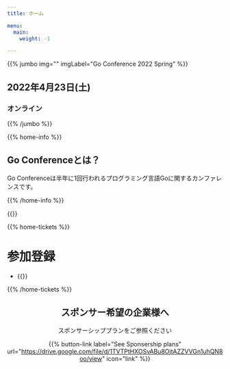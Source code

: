 ```yaml
---
title: ホーム

menu:
  main:
    weight: -1

---
```


{{% jumbo img="" imgLabel="Go Conference 2022 Spring" %}}

## 2022年4月23日(土) 
### オンライン

<!--connpassへのリンクを貼る
<a class="btn primary" href="https://gocon.connpass.com/event/148602/" target="_blank"><svg class="icon icon-cfp"><use xlink:href="#ticket"></use></svg>カンファレンスチケット</a> <a class="btn primary" href="https://gocon.connpass.com/event/149447/" target="_blank"><svg class="icon icon-cfp"><use xlink:href="#ticket"></use></svg>懇親会チケット</a>
-->

{{% /jumbo %}}

{{% home-info %}}
## Go Conferenceとは？

Go Conferenceは半年に1回行われるプログラミング言語Goに関するカンファレンスです。

{{% /home-info %}}

<!-- ... -->
<!-- ... -->
<!-- ... -->

{{<cfp starts="2000-01-01"
       ends="2000-01-01"
       url="https://www.papercall.io/gocon-tokyo-2022-spring">}}

<!--
{{% home-speakers %}}
## スピーカー

{{< button-link label="See all speakers"
                url="./speakers"
                icon="right" >}}

{{% button-link label="Ask the speakers"
url="https://app.sli.do/event/xchxcoal/"
icon="right" %}}

{{% /home-speakers %}}
-->

{{% home-tickets %}}
# 参加登録

<ul>
<li>{{<ticket name="セッション"
           starts="2000-01-01"
           ends="2000-01-01"
           price="無料"
           url="https://gocon.connpass.com/event/212162/">}}</li>
</li>
</ul>

{{% /home-tickets %}}


<!--
{{% partners categories="gold,silver,bronze,green" %}}
# スポンサー

{{% /partners %}}
-->

<div style="text-align: center; margin-bottom: 20px;">

## スポンサー希望の企業様へ
スポンサーシッププランをご参照ください

{{% button-link label="See Sponsership plans"
                url="https://drive.google.com/file/d/1TVTPtHXOSvABu8OjtAZZVVGn1uhQN8oo/view"
                icon="link" %}}
</div>

<!-- ... -->

<!-- ... -->

